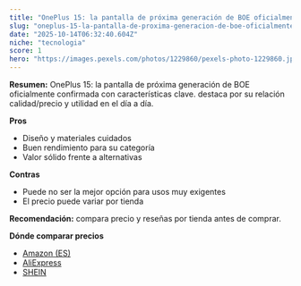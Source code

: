 ```yaml
---
title: "OnePlus 15: la pantalla de próxima generación de BOE oficialmente confirmada con características clave."
slug: "oneplus-15-la-pantalla-de-proxima-generacion-de-boe-oficialmente-confirmada-con-"
date: "2025-10-14T06:32:40.604Z"
niche: "tecnologia"
score: 1
hero: "https://images.pexels.com/photos/1229860/pexels-photo-1229860.jpeg?auto=compress&cs=tinysrgb&fit=crop&h=627&w=1200&auto=compress&cs=tinysrgb&w=1200&h=675&fit=crop"
---
```


**Resumen:** OnePlus 15: la pantalla de próxima generación de BOE oficialmente confirmada con características clave. destaca por su relación calidad/precio y utilidad en el día a día.

**Pros**
- Diseño y materiales cuidados
- Buen rendimiento para su categoría
- Valor sólido frente a alternativas

**Contras**
- Puede no ser la mejor opción para usos muy exigentes
- El precio puede variar por tienda

**Recomendación:** compara precio y reseñas por tienda antes de comprar.

**Dónde comparar precios**
- [Amazon (ES)](https://www.amazon.es/s?k=OnePlus%2015%3A%20la%20pantalla%20de%20pr%C3%B3xima%20generaci%C3%B3n%20de%20BOE%20oficialmente%20confirmada%20con%20caracter%C3%ADsticas%20clave.&tag=teknovashop25-21)
- [AliExpress](https://www.aliexpress.com/wholesale?SearchText=OnePlus%2015%3A%20la%20pantalla%20de%20pr%C3%B3xima%20generaci%C3%B3n%20de%20BOE%20oficialmente%20confirmada%20con%20caracter%C3%ADsticas%20clave.)
- [SHEIN](https://www.shein.com/pdsearch/OnePlus%2015%3A%20la%20pantalla%20de%20pr%C3%B3xima%20generaci%C3%B3n%20de%20BOE%20oficialmente%20confirmada%20con%20caracter%C3%ADsticas%20clave.)